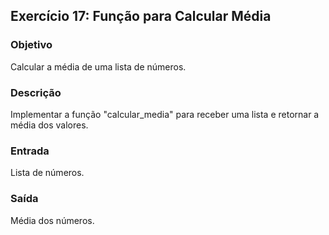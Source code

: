 
## Exercício 17: Função para Calcular Média

### Objetivo
Calcular a média de uma lista de números.

### Descrição
Implementar a função "calcular_media" para receber uma lista e retornar a média dos valores.

### Entrada
Lista de números.

### Saída
Média dos números.
